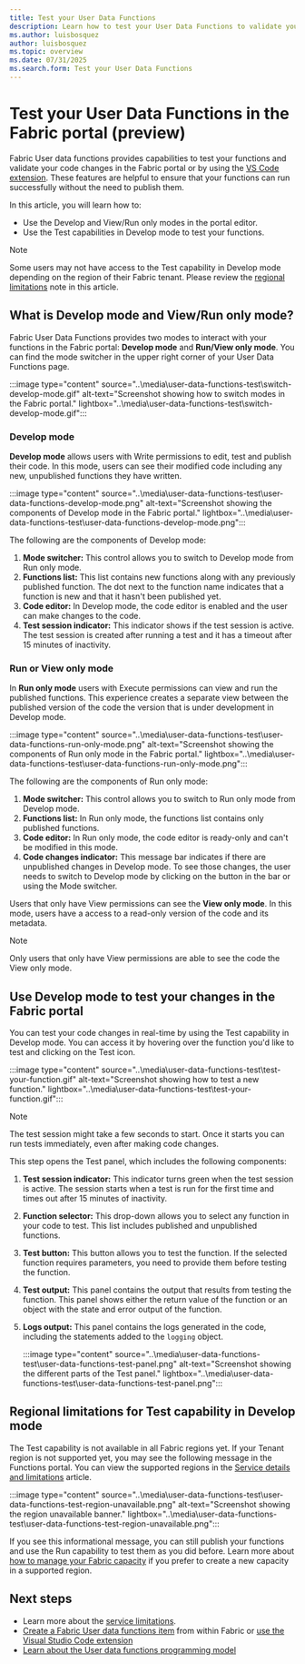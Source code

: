 ```yaml
---
title: Test your User Data Functions
description: Learn how to test your User Data Functions to validate your code changes
ms.author: luisbosquez
author: luisbosquez
ms.topic: overview
ms.date: 07/31/2025
ms.search.form: Test your User Data Functions
---
```


# Test your User Data Functions in the Fabric portal (preview)

Fabric User data functions provides capabilities to test your functions and validate your code changes in the Fabric portal or by using the [VS Code extension](./create-user-data-functions-vs-code.md). These features are helpful to ensure that your functions can run successfully without the need to publish them. 

In this article, you will learn how to:
- Use the Develop and View/Run only modes in the portal editor.
- Use the Test capabilities in Develop mode to test your functions.

>[!NOTE]
> Some users may not have access to the Test capability in Develop mode depending on the region of their Fabric tenant. Please review the [regional limitations](#regional-limitations-for-test-capability-in-develop-mode) note in this article. 

## What is Develop mode and View/Run only mode?

Fabric User Data Functions provides two modes to interact with your functions in the Fabric portal: **Develop mode** and **Run/View only mode**. You can find the mode switcher in the upper right corner of your User Data Functions page.

   :::image type="content" source="..\media\user-data-functions-test\switch-develop-mode.gif" alt-text="Screenshot showing how to switch modes in the Fabric portal." lightbox="..\media\user-data-functions-test\switch-develop-mode.gif":::

### Develop mode

**Develop mode** allows users with Write permissions to edit, test and publish their code. In this mode, users can see their modified code including any new, unpublished functions they have written.

   :::image type="content" source="..\media\user-data-functions-test\user-data-functions-develop-mode.png" alt-text="Screenshot showing the components of Develop mode in the Fabric portal." lightbox="..\media\user-data-functions-test\user-data-functions-develop-mode.png":::

The following are the components of Develop mode:
1. **Mode switcher:** This control allows you to switch to Develop mode from Run only mode. 
1. **Functions list:** This list contains new functions along with any previously published function. The dot next to the function name indicates that a function is new and that it hasn't been published yet.
1. **Code editor:** In Develop mode, the code editor is enabled and the user can make changes to the code. 
1. **Test session indicator:** This indicator shows if the test session is active. The test session is created after running a test and it has a timeout after 15 minutes of inactivity.

### Run or View only mode

In **Run only mode** users with Execute permissions can view and run the published functions. This experience creates a separate view between the published version of the code the version that is under development in Develop mode.

   :::image type="content" source="..\media\user-data-functions-test\user-data-functions-run-only-mode.png" alt-text="Screenshot showing the components of Run only mode in the Fabric portal." lightbox="..\media\user-data-functions-test\user-data-functions-run-only-mode.png":::

The following are the components of Run only mode:
1. **Mode switcher:** This control allows you to switch to Run only mode from Develop mode. 
1. **Functions list:** In Run only mode, the functions list contains only published functions. 
1. **Code editor:** In Run only mode, the code editor is ready-only and can't be modified in this mode. 
1. **Code changes indicator:** This message bar indicates if there are unpublished changes in Develop mode. To see those changes, the user needs to switch to Develop mode by clicking on the button in the bar or using the Mode switcher. 

Users that only have View permissions can see the **View only mode**. In this mode, users have a access to a read-only version of the code and its metadata. 

>[!NOTE]
> Only users that only have View permissions are able to see the code the View only mode.

## Use Develop mode to test your changes in the Fabric portal

You can test your code changes in real-time by using the Test capability in Develop mode. You can access it by hovering over the function you'd like to test and clicking on the Test icon.

   :::image type="content" source="..\media\user-data-functions-test\test-your-function.gif" alt-text="Screenshot showing how to test a new function." lightbox="..\media\user-data-functions-test\test-your-function.gif":::

>[!NOTE]
> The test session might take a few seconds to start. Once it starts you can run tests immediately, even after making code changes.

This step opens the Test panel, which includes the following components: 
1. **Test session indicator:** This indicator turns green when the test session is active. The session starts when a test is run for the first time and times out after 15 minutes of inactivity. 
1. **Function selector:** This drop-down allows you to select any function in your code to test. This list includes published and unpublished functions.
1. **Test button:** This button allows you to test the function. If the selected function requires parameters, you need to provide them before testing the function.
1. **Test output:** This panel contains the output that results from testing the function. This panel shows either the return value of the function or an object with the state and error output of the function.
1. **Logs output:** This panel contains the logs generated in the code, including the statements added to the `logging` object.

   :::image type="content" source="..\media\user-data-functions-test\user-data-functions-test-panel.png" alt-text="Screenshot showing the different parts of the Test panel." lightbox="..\media\user-data-functions-test\user-data-functions-test-panel.png":::

## Regional limitations for Test capability in Develop mode

The Test capability is not available in all Fabric regions yet. If your Tenant region is not supported yet, you may see the following message in the Functions portal. You can view the supported regions in the [Service details and limitations](./user-data-functions-service-limits.md#limitations) article.

   :::image type="content" source="..\media\user-data-functions-test\user-data-functions-test-region-unavailable.png" alt-text="Screenshot showing the region unavailable banner." lightbox="..\media\user-data-functions-test\user-data-functions-test-region-unavailable.png":::

If you see this informational message, you can still publish your functions and use the Run capability to test them as you did before. Learn more about [how to manage your Fabric capacity](../../admin/capacity-settings.md#create-a-new-capacity) if you prefer to create a new capacity in a supported region.

## Next steps

- Learn more about the [service limitations](./user-data-functions-service-limits.md).
- [Create a Fabric User data functions item](./create-user-data-functions-portal.md) from within Fabric or [use the Visual Studio Code extension](./create-user-data-functions-vs-code.md)
- [Learn about the User data functions programming model](./python-programming-model.md)
